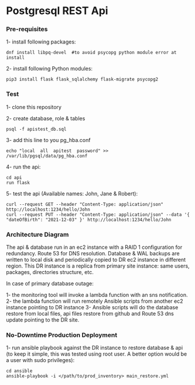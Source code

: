 # Postgresql REST Api 

### Pre-requisites

1- install following packages:
```
dnf install libpq-devel  #to avoid psycopg python module error at install
```

2- install following Python modules:
```
pip3 install flask flask_sqlalchemy flask-migrate psycopg2 
```

### Test
 
1- clone this repository

2- create database, role & tables
```
psql -f apistest_db.sql
```

3- add this line to you pg_hba.conf
```
echo "local  all  apitest  password" >> /var/lib/pgsql/data/pg_hba.conf
```

4- run the api:
```
cd api
run flask
```

5- test the api (Available names: John, Jane & Robert):
```
curl --request GET --header "Content-Type: application/json" http://localhost:1234/hello/John
curl --request PUT --header "Content-Type: application/json" --data '{ "dateOfBirth": "2021-12-03" }' http://localhost:1234/hello/John
```

### Architecture Diagram

The api & database run in an ec2 instance with a RAID 1 configuration for redundancy. Route 53 for DNS resolution. 
Database & WAL backups are written to local disk and periodically copied to DR ec2 instance in different region. This DR instance is a replica from primary site instance: same users, packages, directories structure, etc.

In case of primary database outage:

1- the monitoring tool will invoke a lambda function with an sns notification.
2- the lambda function will run remotely Ansible scripts from another ec2 instance pointing to DR instance
3- Ansible scripts will do the database restore from local files, api files restore from github and Route 53 dns update pointing to the DR site.


### No-Downtime Production Deployment

1- run ansible playbook against the DR instance to restore database & api (to keep it simple, this was tested using root user. A better option would be a user with sudo privileges):
```
cd ansible
ansible-playbook -i </path/to/prod_inventory> main_restore.yml
```
